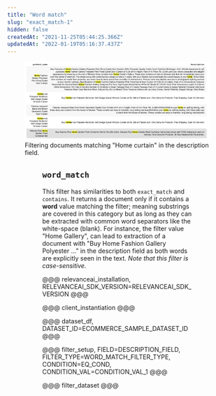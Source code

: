 ```yaml
---
title: "Word match"
slug: "exact_match-1"
hidden: false
createdAt: "2021-11-25T05:44:25.366Z"
updatedAt: "2022-01-19T05:16:37.437Z"
---
```

<figure>
<img src="https://github.com/RelevanceAI/RelevanceAI-readme-docs/blob/v1.3.1/docs_template/GENERAL_FEATURES/_assets/word-match.png?raw=true" width="1974" alt="wordmatch.png" />
<figcaption>Filtering documents matching "Home curtain" in the description field.</figcaption>
<figure>

## `word_match`
This filter has similarities to both `exact_match` and `contains`. It returns a document only if it contains a **word** value matching the filter; meaning substrings are covered in this category but as long as they can be extracted with common word separators like the white-space (blank). For instance, the filter value "Home Gallery",  can lead to extraction of a document with "Buy Home Fashion Gallery Polyester ..." in the description field as both words are explicitly seen in the text. *Note that this filter is case-sensitive.*

@@@ relevanceai_installation, RELEVANCEAI_SDK_VERSION=RELEVANCEAI_SDK_VERSION @@@

@@@ client_instantiation @@@

@@@ dataset_df, DATASET_ID=ECOMMERCE_SAMPLE_DATASET_ID @@@

@@@ filter_setup, FIELD=DESCRIPTION_FIELD, FILTER_TYPE=WORD_MATCH_FILTER_TYPE, CONDITION=EQ_COND, CONDITION_VAL=CONDITION_VAL_1 @@@

@@@ filter_dataset @@@
